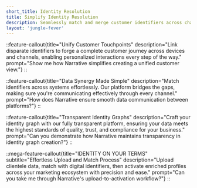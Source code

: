 ```yaml
---
short_title: Identity Resolution
title: Simplify Identity Resolution
description: Seamlessly match and merge customer identifiers across channels to unify profiles, ensuring consistent, personalized experiences wherever they engage.
layout: 'jungle-fever'
---
```


::feature-callout{title="Unify Customer Touchpoints" description="Link disparate identifiers to forge a complete customer journey across devices and channels, enabling personalized interactions every step of the way." prompt="Show me how Narrative simplifies creating a unified customer view."}
::

::feature-callout{title="Data Synergy Made Simple" description="Match identifiers across systems effortlessly. Our platform bridges the gaps, making sure you're communicating effectively through every channel." prompt="How does Narrative ensure smooth data communication between platforms?"}
::

::feature-callout{title="Transparent Identity Graphs" description="Craft your identity graph with our fully transparent platform, ensuring your data meets the highest standards of quality, trust, and compliance for your business." prompt="Can you demonstrate how Narrative maintains transparency in identity graph creation?"}
::

::mega-feature-callout{title="IDENTITY ON YOUR TERMS" subtitle="Effortless Upload and Match Process" description="Upload clientele data, match with digital identifiers, then activate enriched profiles across your marketing ecosystem with precision and ease." prompt="Can you take me through Narrative's upload-to-activation workflow?"}
::
